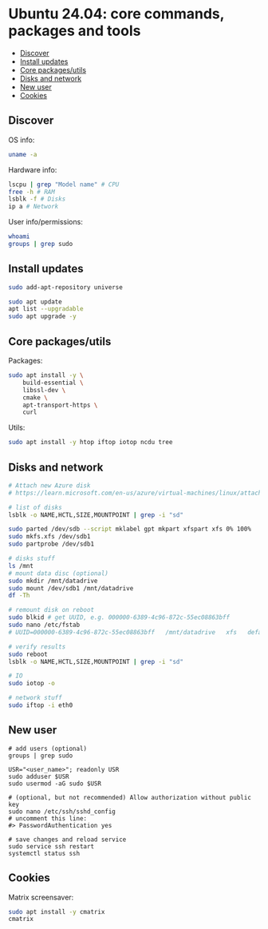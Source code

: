 # Ubuntu 24.04: core commands, packages and tools

- [Discover](#discover)
- [Install updates](#install-updates)
- [Core packages/utils](#core-packagesutils)
- [Disks and network](#disks-and-network)
- [New user](#new-user)
- [Cookies](#cookies)


## Discover

OS info:

```bash
uname -a
```

Hardware info:
    
```bash
lscpu | grep "Model name" # CPU
free -h # RAM
lsblk -f # Disks
ip a # Network
```

User info/permissions:

```bash
whoami
groups | grep sudo
```

## Install updates

```bash
sudo add-apt-repository universe

sudo apt update
apt list --upgradable
sudo apt upgrade -y
```

## Core packages/utils

Packages:

```bash
sudo apt install -y \
    build-essential \
    libssl-dev \
    cmake \
    apt-transport-https \
    curl
```

Utils:

```bash
sudo apt install -y htop iftop iotop ncdu tree 
```

## Disks and network

```bash
# Attach new Azure disk
# https://learn.microsoft.com/en-us/azure/virtual-machines/linux/attach-disk-portal

# list of disks
lsblk -o NAME,HCTL,SIZE,MOUNTPOINT | grep -i "sd"

sudo parted /dev/sdb --script mklabel gpt mkpart xfspart xfs 0% 100%
sudo mkfs.xfs /dev/sdb1
sudo partprobe /dev/sdb1

# disks stuff
ls /mnt
# mount data disc (optional)
sudo mkdir /mnt/datadrive
sudo mount /dev/sdb1 /mnt/datadrive
df -Th

# remount disk on reboot
sudo blkid # get UUID, e.g. 000000-6389-4c96-872c-55ec08863bff
sudo nano /etc/fstab
# UUID=000000-6389-4c96-872c-55ec08863bff   /mnt/datadrive   xfs   defaults,nofail   1   2

# verify results
sudo reboot
lsblk -o NAME,HCTL,SIZE,MOUNTPOINT | grep -i "sd"

# IO
sudo iotop -o

# network stuff
sudo iftop -i eth0
```

## New user

```
# add users (optional)
groups | grep sudo

USR="<user_name>"; readonly USR
sudo adduser $USR
sudo usermod -aG sudo $USR

# (optional, but not recommended) Allow authorization without public key
sudo nano /etc/ssh/sshd_config
# uncomment this line:
#> PasswordAuthentication yes

# save changes and reload service
sudo service ssh restart
systemctl status ssh
```

## Cookies

Matrix screensaver:

```bash
sudo apt install -y cmatrix
cmatrix
```
